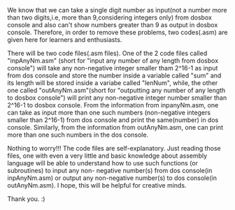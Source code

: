 We know that we can take a single digit number as input(not a number more than two digits,i.e, more than 9,considering 
integers only) from dosbox console and also can't show numbers greater than 9 as output in dosbox console.
Therefore, in order to remove these problems, two codes(.asm) are given here for learners and enthusiasts. 

There will be two code files(.asm files).
One of the 2 code files called "inpAnyNm.asm" (short for "input any number of any length from dosbox console") will take any 
non-negative integer smaller tham 2^16-1 as input from dos console  and store the number inside a variable called "sum" and its 
length will be stored inside a variabe called "lenNum", while, the other one called "outAnyNm.asm"(short for "outputting any 
number of any length to dosbox console") will print any non-negative integer number smaller than 2^16-1 to dosbox console.
From the information from inpanyNm.asm, one can take as input more than one such numbers (non-negative integers smaller than 
2^16-1) from dos console and print the same(number) in dos console. Similarly, from the information from outAnyNm.asm, one can 
print more than one such numbers in the dos console. 

Nothing to worry!!! The code files are self-explanatory. Just reading those files, one with even a very little and basic 
knowledge about assembly language will be able to understand how to use such functions (or subroutines) to input any non-
negative number(s) from dos console(in inpAnyNm.asm) or output any non-negative number(s) to dos console(in outAnyNm.asm).
I hope, this will be helpful for creative minds.

Thank you. :)
